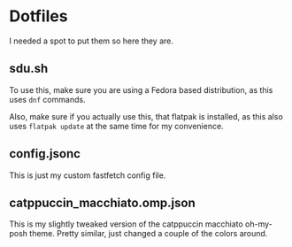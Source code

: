 # Dotfiles

I needed a spot to put them so here they are.

## sdu.sh
To use this, make sure you are using a Fedora based distribution, as this uses `dnf` commands.

Also, make sure if you actually use this, that flatpak is installed, as this also uses `flatpak update` at the same time for
my convenience.

## config.jsonc
This is just my custom fastfetch config file.

## catppuccin_macchiato.omp.json
This is my slightly tweaked version of the catppuccin macchiato oh-my-posh theme. 
Pretty similar, just changed a couple of the colors around.

